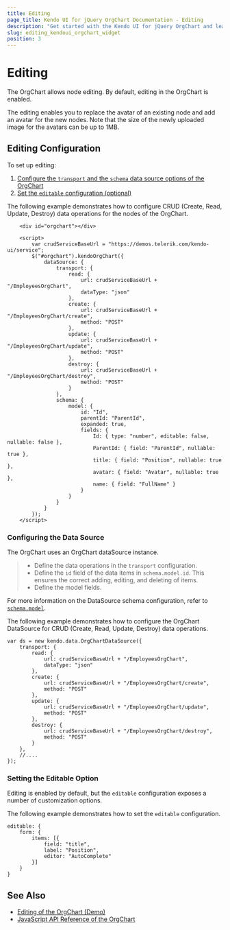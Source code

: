 ```yaml
---
title: Editing
page_title: Kendo UI for jQuery OrgChart Documentation - Editing
description: "Get started with the Kendo UI for jQuery OrgChart and learn how to implement its editing functionality."
slug: editing_kendoui_orgchart_widget
position: 3
---
```


# Editing

The OrgChart allows node editing. By default, editing in the OrgChart is enabled.

The editing enables you to replace the avatar of an existing node and add an avatar for the new nodes. Note that the size of the newly uploaded image for the avatars can be up to 1MB.

## Editing Configuration

To set up editing:

1. [Configure the `transport` and the `schema` data source options of the OrgChart](#configuring-the-data-source)
1. [Set the `editable` configuration (optional)](#setting-the-editable-option)

The following example demonstrates how to configure CRUD (Create, Read, Update, Destroy) data operations for the nodes of the OrgChart.

```dojo    
    <div id="orgchart"></div>    

    <script>  
        var crudServiceBaseUrl = "https://demos.telerik.com/kendo-ui/service";
        $("#orgchart").kendoOrgChart({
            dataSource: {
                transport: {
                    read: {
                        url: crudServiceBaseUrl + "/EmployeesOrgChart",
                        dataType: "json"
                    },
                    create: {
                        url: crudServiceBaseUrl + "/EmployeesOrgChart/create",
                        method: "POST"
                    },
                    update: {
                        url: crudServiceBaseUrl + "/EmployeesOrgChart/update",
                        method: "POST"
                    },
                    destroy: {
                        url: crudServiceBaseUrl + "/EmployeesOrgChart/destroy",
                        method: "POST"
                    }
                },
                schema: {
                    model: {
                        id: "Id",
                        parentId: "ParentId",
                        expanded: true,
                        fields: {
                            Id: { type: "number", editable: false, nullable: false },
                            ParentId: { field: "ParentId", nullable: true },
                            title: { field: "Position", nullable: true },
                            avatar: { field: "Avatar", nullable: true },
                            name: { field: "FullName" }
                        }
                    }
                }
            }
        });
    </script>
```

### Configuring the Data Source

The OrgChart uses an OrgChart dataSource instance.

> * Define the data operations in the `transport` configuration.
> * Define the `id` field of the data items in `schema.model.id`. This ensures the correct adding, editing, and deleting of items.
> * Define the model fields.

For more information on the DataSource schema configuration, refer to [`schema.model`](/api/javascript/data/datasource/configuration/schema.model).

The following example demonstrates how to configure the OrgChart DataSource for CRUD (Create, Read, Update, Destroy) data operations.

	var ds = new kendo.data.OrgChartDataSource({
        transport: {
            read: {
                url: crudServiceBaseUrl + "/EmployeesOrgChart",
                dataType: "json"
            },
            create: {
                url: crudServiceBaseUrl + "/EmployeesOrgChart/create",
                method: "POST"
            },
            update: {
                url: crudServiceBaseUrl + "/EmployeesOrgChart/update",
                method: "POST"
            },
            destroy: {
                url: crudServiceBaseUrl + "/EmployeesOrgChart/destroy",
                method: "POST"
            }
        },
        //....
    });   


### Setting the Editable Option

Editing is enabled by default, but the `editable` configuration exposes a number of customization options.

The following example demonstrates how to set the `editable` configuration.

    editable: {
        form: {
            items: [{
                field: "title",
                label: "Position",
                editor: "AutoComplete"
            }]
        }
    }

## See Also

* [Editing of the OrgChart (Demo)](https://demos.telerik.com/kendo-ui/orgchart/editing)
* [JavaScript API Reference of the OrgChart](/api/javascript/ui/orgchart)
